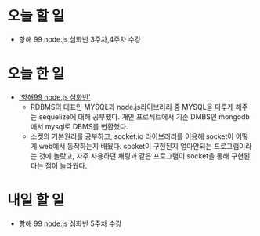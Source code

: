 # 오늘 할 일

- 항해 99 node.js 심화반 3주차,4주차 수강

# 오늘 한 일

- ['항해99 node.js 심화반'](https://spartacodingclub.kr/online/node_plus)
  - RDBMS의 대표인 MYSQL과 node.js라이브러리 중 MYSQL을 다루게 해주는 sequelize에 대해 공부했다. 개인 프로젝트에서 기존 DMBS인 mongodb에서 mysql로 DBMS를 변환했다.
  - 소켓의 기본원리를 공부하고, socket.io 라이브러리를 이용해 socket이 어떻게 web에서 동작하는지 배웠다. socket이 구현된지 얼마안되는 프로그램이라는 것에 놀랐고, 자주 사용하던 채팅과 같은 프로그램이 socket을 통해 구현된다는 점이 놀라웠다.

# 내일 할 일

- 항해 99 node.js 심화반 5주차 수강

